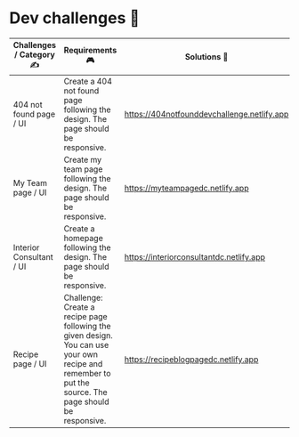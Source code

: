 # Dev challenges  🌟

Challenges / Category ✍️  | Requirements 🎮 | Solutions 🚀 | Screenshots 📷
------------ | ------------- | ------------- | -------------
404 not found page / UI | Create a 404 not found page following the design. The page should be responsive. | https://404notfounddevchallenge.netlify.app | ![](./img/screenshot1.png)
My Team page  / UI| Create my team page following the design. The page should be responsive. | https://myteampagedc.netlify.app | ![](./img/screenshot2.png)
Interior Consultant / UI | Create a homepage following the design. The page should be responsive. | https://interiorconsultantdc.netlify.app | ![](./img/screenshot3.png)
Recipe page / UI | Challenge: Create a recipe page following the given design. You can use your own recipe and remember to put the source. The page should be responsive. | https://recipeblogpagedc.netlify.app | ![](./img/screenshot4.png)
